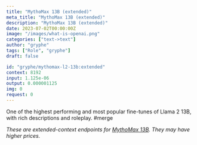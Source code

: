 ```yaml
---
title: "MythoMax 13B (extended)"
meta_title: "MythoMax 13B (extended)"
description: "MythoMax 13B (extended)"
date: 2023-07-02T00:00:00Z
image: "/images/what-is-openai.png"
categories: ["text->text"]
author: "gryphe"
tags: ["Role", "gryphe"]
draft: false

id: "gryphe/mythomax-l2-13b:extended"
context: 8192
input: 1.125e-06
output: 0.000001125
img: 0
request: 0
---
```


One of the highest performing and most popular fine-tunes of Llama 2 13B, with rich descriptions and roleplay. #merge

_These are extended-context endpoints for [MythoMax 13B](/gryphe/mythomax-l2-13b). They may have higher prices._

